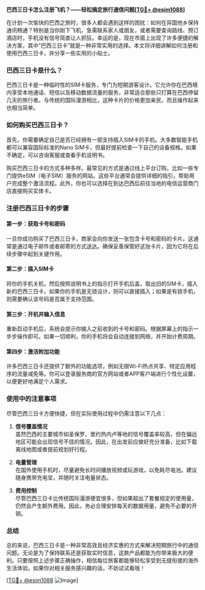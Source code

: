 **巴西三日卡怎么注册飞机？——轻松搞定旅行通信问题[[TG💪+ @esim1088](https://t.me/s/esim1088)]**

在计划一次愉快的巴西之旅时，很多人都会遇到这样的困扰：如何在异国他乡保持通讯畅通？特别是当你刚下飞机，急需联系家人或朋友，或者需要查询路线、预订酒店时，手机没有信号简直让人抓狂。幸运的是，现在市面上出现了许多便捷的解决方案，其中“巴西三日卡”就是一种非常实用的选择。本文将详细讲解如何注册和使用巴西三日卡，并分享一些实用的小贴士。

### 巴西三日卡是什么？

巴西三日卡是一种临时性的SIM卡服务，专门为短期游客设计。它允许你在巴西境内享受本地通话、短信以及移动数据流量的服务，非常适合那些只打算在巴西停留几天的旅行者。与传统的国际漫游相比，这种卡片的价格更加亲民，而且操作起来也相当简单。

### 如何购买巴西三日卡？

首先，你需要确定自己是否已经拥有一部支持插入SIM卡的手机。大多数智能手机都可以兼容国际标准的Nano SIM卡，但最好提前检查一下自己的设备规格。如果不确定，可以咨询客服或查看手机说明书。

购买巴西三日卡的方式多种多样。最常见的方式是通过线上平台订购，比如一些专门提供eSIM（电子SIM）服务的网站。这些平台通常会提供详细的指引，帮助用户完成整个激活流程。此外，你也可以选择在到达巴西后前往当地的电信运营商门店直接购买实体卡。

### 注册巴西三日卡的步骤

#### 第一步：获取卡号和密码
一旦你成功购买了巴西三日卡，商家会向你发送一张包含卡号和密码的卡片。这通常是通过电子邮件或者邮寄的方式送达。确保妥善保管好这张卡片，因为它将在后续步骤中起到关键作用。

#### 第二步：插入SIM卡
将你的手机关机，然后按照说明书上的指示打开手机后盖，取出旧的SIM卡，插入新的巴西三日卡。如果你的手机是无锁设计，则可以直接插入；如果是有锁手机，则需要确认该号码是否属于支持范围。

#### 第三步：开机并输入信息
重新启动手机后，系统会提示你输入之前收到的卡号和密码。根据屏幕上的指示一步步操作即可。如果一切顺利，你的手机将会自动连接到网络，并开始计费周期。

#### 第四步：激活附加功能
许多巴西三日卡还提供了额外的功能选项，例如无限Wi-Fi热点共享、特定应用程序的流量减免等。你可以登录服务商的官方网站或者APP客户端进行个性化设置，以便更好地满足个人需求。

### 使用中的注意事项

尽管巴西三日卡方便快捷，但在实际使用过程中仍需注意以下几点：

1. **信号覆盖情况**  
   虽然巴西的主要城市如圣保罗、里约热内卢等地的信号覆盖率较高，但在偏远地区可能会出现信号不佳的情况。因此，在出发前应做好充分准备，比如下载离线地图或者提前规划好行程。

2. **电量管理**  
   在国外使用手机时，尽量避免长时间播放视频或玩游戏，以免耗尽电池。建议随身携带充电宝，并随时关注电量状态。

3. **费用控制**  
   尽管巴西三日卡比传统国际漫游便宜很多，但如果超出了套餐规定的使用量，仍然会产生额外费用。因此，务必合理安排每天的数据用量，避免不必要的开销。

### 总结

总的来说，巴西三日卡是一种非常高效且经济实惠的方式来解决短期旅行中的通信问题。无论是为了保持联系还是获取实时信息，这款产品都能为你带来极大的便利。只要按照上述步骤正确操作，相信每位旅客都能够轻松享受到无缝衔接的海外生活体验。如果你对相关服务感兴趣的话，不妨试试看哦！

[[TG💪+ @esim1088](https://t.me/s/esim1088) ![Image](https://i.postimg.cc/4NQfJmqS/Snipaste-2025-05-13-00-14-12.png)]
